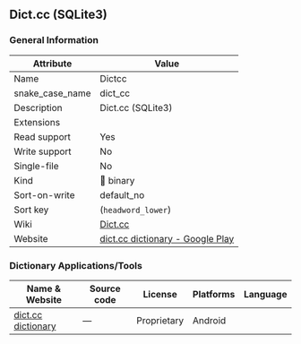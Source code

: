 ## Dict.cc (SQLite3)

### General Information

| Attribute       | Value                                                                                            |
| --------------- | ------------------------------------------------------------------------------------------------ |
| Name            | Dictcc                                                                                           |
| snake_case_name | dict_cc                                                                                          |
| Description     | Dict.cc (SQLite3)                                                                                |
| Extensions      |                                                                                                  |
| Read support    | Yes                                                                                              |
| Write support   | No                                                                                               |
| Single-file     | No                                                                                               |
| Kind            | 🔢 binary                                                                                         |
| Sort-on-write   | default_no                                                                                       |
| Sort key        | (`headword_lower`)                                                                               |
| Wiki            | [Dict.cc](https://en.wikipedia.org/wiki/Dict.cc)                                                 |
| Website         | [dict.cc dictionary - Google Play](https://play.google.com/store/apps/details?id=cc.dict.dictcc) |



### Dictionary Applications/Tools

| Name & Website                                                                     | Source code | License     | Platforms | Language |
| ---------------------------------------------------------------------------------- | ----------- | ----------- | --------- | -------- |
| [dict.cc dictionary](https://play.google.com/store/apps/details?id=cc.dict.dictcc) | ―           | Proprietary | Android   |          |

